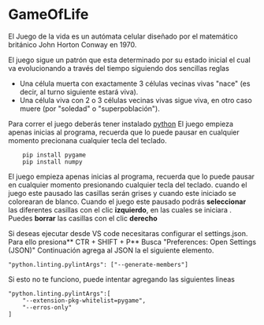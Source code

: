 ﻿# GameOfLife
El Juego de la vida es un autómata celular diseñado por el matemático británico John Horton Conway en 1970.

El juego sigue un patrón que esta determinado por su estado inicial el cual va evolucionando a través del tiempo siguiendo dos sencillas reglas

- Una célula muerta con exactamente 3 células vecinas vivas "nace" (es decir, al turno siguiente estará viva).
- Una célula viva con 2 o 3 células vecinas vivas sigue viva, en otro caso muere (por "soledad" o "superpoblación").
 
Para correr el juego deberás tener instalado [python](https://www.python.org/)
El juego empieza apenas inicias al programa, recuerda que lo puede pausar en cualquier momento precionana cualquier tecla del teclado.

```
    pip install pygame
    pip install numpy
```

El juego empieza apenas inicias al programa, recuerda que lo puede pausar en cualquier momento presionando cualquier tecla del teclado.
cuando el juego este pausado las casillas serán grises y cuando este iniciado se colorearan de blanco.
Cuando el juego este pausado podrás **seleccionar** las diferentes casillas con el clic **izquierdo**, en las cuales se iniciara .
Puedes **borrar** las casillas con el clic **derecho**

Si deseas ejecutar desde VS code necesitaras configurar el settings.json.
Para ello presiona** CTR + SHIFT + P**
Busca "Preferences: Open Settings (JSON)"
Continuación agrega al JSON la el siguiente elemento.

```
"python.linting.pylintArgs": ["--generate-members"]
```

Si esto no te funciono, puede intentar agregando las siguientes lineas

``` 
"python.linting.pylintArgs":[
    "--extension-pkg-whitelist=pygame",
    "--erros-only"
]
```
